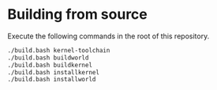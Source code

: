 # Building from source

Execute the following commands in the root of this repository.

```bash
./build.bash kernel-toolchain
./build.bash buildworld
./build.bash buildkernel
./build.bash installkernel
./build.bash installworld
```
